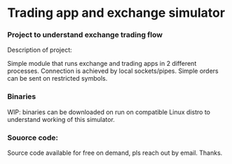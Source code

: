 # Trading app and exchange simulator 

### Project to understand exchange trading flow

Description of project:

Simple module that runs exchange and trading apps in 2 different processes.
Connection is achieved by local sockets/pipes.
Simple orders can be sent on restricted symbols.

### Binaries

WIP: binaries can be downloaded on run on compatible Linux distro to understand working of this simulator.

### Souorce code:
Source code available for free on demand, pls reach out by email. Thanks.

